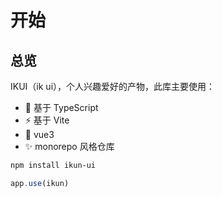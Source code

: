 # 开始

<!-- <img width="80" style="margin-top: 40px" src="/ikun-ui/ikun.gif" /> -->

## 总览

IKUI（ik ui），个人兴趣爱好的产物，此库主要使用：

- 🐥 基于 TypeScript
- ⚡ 基于 Vite
- 🏀 vue3
- ✨ monorepo 风格仓库

```bash
npm install ikun-ui
```

```js
app.use(ikun)
```
